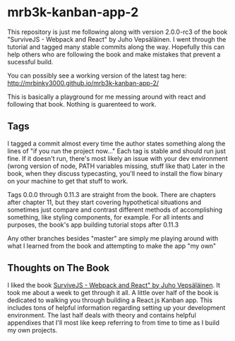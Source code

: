 # mrb3k-kanban-app-2
This repository is just me following along with version 2.0.0-rc3 of the book "SurviveJS - Webpack and React" by Juho Vepsäläinen. I went through the tutorial and tagged many stable commits along the way.  Hopefully this can help others who are following the book and make mistakes that prevent a sucessful build.

You can possibly see a working version of the latest tag here:
http://mrbinky3000.github.io/mrb3k-kanban-app-2/

This is basically a playground for me messing around with react and following that book. Nothing is guarenteed to work.

## Tags
I tagged a commit almost every time the author states something along the lines of "if you run the project now..."  Each tag is stable and should run just fine.  If it doesn't run, there's most likely an issue with your dev environment (wrong version of node, PATH variables missing, stuff like that)  Later in the book, when they discuss typecasting, you'll need to install the flow binary on your machine to get that stuff to work.

Tags 0.0.0 through 0.11.3 are straight from the book.  There are chapters after chapter 11, but they start covering hypothetical situations and sometimes just compare and contrast different methods of accomplishing something, like styling components, for example.  For all intents and purposes, the book's app building tutorial stops after 0.11.3

Any other branches besides "master" are simply me playing around with what I learned from the book and attempting to make the app "my own"

## Thoughts on The Book
I liked the book [SurviveJS - Webpack and React" by Juho Vepsäläinen](http://survivejs.com/).  It took me about a week to get through it all.  A little over half of the book is dedicated to walking you through building a React.js Kanban app.  This includes tons of helpful information regarding setting up your development environment.  The last half deals with theory and contains helpful appendixes that I'll most like keep referring to from time to time as I build my own projects.
